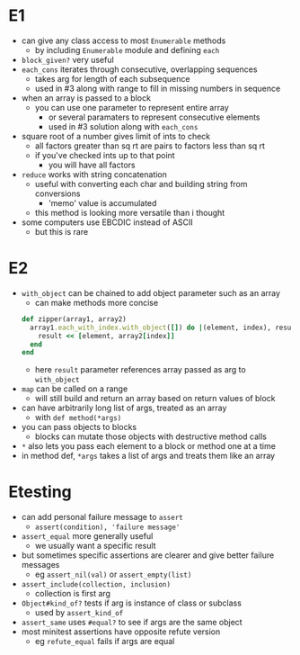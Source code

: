 # E1
- can give any class access to most `Enumerable` methods
  - by including `Enumerable` module and defining `each`
- `block_given?` very useful
- `each_cons` iterates through consecutive, overlapping sequences
  - takes arg for length of each subsequence
  - used in #3 along with range to fill in missing numbers in sequence
- when an array is passed to a block
  - you can use one parameter to represent entire array
    - or several paramaters to represent consecutive elements
    - used in #3 solution along with `each_cons`
- square root of a number gives limit of ints to check
  - all factors greater than sq rt are pairs to factors less than sq rt
  - if you've checked ints up to that point
    - you will have all factors
- `reduce` works with string concatenation
  - useful with converting each char and building string from conversions
    - 'memo' value is accumulated
  - this method is looking more versatile than i thought
- some computers use EBCDIC instead of ASCII
  - but this is rare

# E2
- `with_object` can be chained to add object parameter such as an array
  - can make methods more concise
  ``` ruby
  def zipper(array1, array2)
    array1.each_with_index.with_object([]) do |(element, index), result|
      result << [element, array2[index]]
    end
  end
  ```
  - here `result` parameter references array passed as arg to `with_object`
- `map` can be called on a range
  - will still build and return an array based on return values of block
- can have arbitrarily long list of args, treated as an array
  - with `def method(*args)`
- you can pass objects to blocks
  - blocks can mutate those objects with destructive method calls
- `*` also lets you pass each element to a block or method one at a time
- in method def, `*args` takes a list of args and treats them like an array

# Etesting
- can add personal failure message to `assert`
  - `assert(condition), 'failure message'`
- `assert_equal` more generally useful
  - we usually want a specific result
- but sometimes specific assertions are clearer and give better failure messages
  - eg `assert_nil(val)` or `assert_empty(list)`
- `assert_include(collection, inclusion)`
  - collection is first arg
- `Object#kind_of?` tests if arg is instance of class or subclass
  - used by `assert_kind_of`
- `assert_same` uses `#equal?` to see if args are the same object
- most minitest assertions have opposite refute version
  - eg `refute_equal` fails if args are equal
